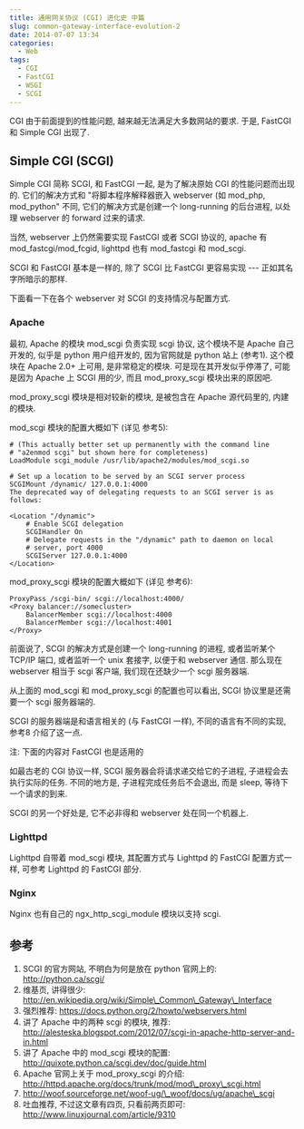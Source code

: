 ```yaml
---
title: 通用网关协议 (CGI) 进化史 中篇
slug: common-gateway-interface-evolution-2
date: 2014-07-07 13:34
categories:
  - Web
tags:
  - CGI
  - FastCGI
  - WSGI
  - SCGI
---
```


CGI 由于前面提到的性能问题, 越来越无法满足大多数网站的要求. 于是, FastCGI 和 Simple CGI 出现了.

## Simple CGI (SCGI)

Simple CGI 简称 SCGI, 和 FastCGI 一起, 是为了解决原始 CGI 的性能问题而出现的. 它们的解决方式和 "将脚本程序解释器嵌入 webserver (如 mod\_php, mod\_python" 不同, 它们的解决方式是创建一个 long-running 的后台进程, 以处理 webserver 的 forward 过来的请求.

当然, webserver 上仍然需要实现 FastCGI 或者 SCGI 协议的, apache 有 mod\_fastcgi/mod\_fcgid, lighttpd 也有 mod\_fastcgi 和 mod\_scgi.

SCGI 和 FastCGI 基本是一样的, 除了 SCGI 比 FastCGI 更容易实现 --- 正如其名字所暗示的那样.

下面看一下在各个 webserver 对 SCGI 的支持情况与配置方式.

### Apache

最初, Apache 的模块 mod\_scgi 负责实现 scgi 协议, 这个模块不是 Apache 自己开发的, 似乎是 python 用户组开发的, 因为官网就是 python 站上 (参考1). 这个模块在 Apache 2.0+ 上可用, 是非常稳定的模块. 可是现在其开发似乎停滞了, 可能是因为 Apache 上 SCGI 用的少, 而且 mod\_proxy\_scgi 模块出来的原因吧.

mod\_proxy\_scgi 模块是相对较新的模块, 是被包含在 Apache 源代码里的, 内建的模块. 

mod\_scgi 模块的配置大概如下 (详见 参考5):

    # (This actually better set up permanently with the command line
    # "a2enmod scgi" but shown here for completeness)
    LoadModule scgi_module /usr/lib/apache2/modules/mod_scgi.so

    # Set up a location to be served by an SCGI server process
    SCGIMount /dynamic/ 127.0.0.1:4000
    The deprecated way of delegating requests to an SCGI server is as follows:

    <Location "/dynamic">
        # Enable SCGI delegation
        SCGIHandler On
        # Delegate requests in the "/dynamic" path to daemon on local
        # server, port 4000
        SCGIServer 127.0.0.1:4000
    </Location>

mod\_proxy\_scgi 模块的配置大概如下 (详见 参考6):

    ProxyPass /scgi-bin/ scgi://localhost:4000/
    <Proxy balancer://somecluster>
        BalancerMember scgi://localhost:4000
        BalancerMember scgi://localhost:4001
    </Proxy>

前面说了, SCGI 的解决方式是创建一个 long-running 的进程, 或者监听某个 TCP/IP 端口, 或者监听一个 unix 套接字, 以便于和 webserver 通信. 那么现在 webserver 相当于 scgi 客户端, 我们现在还缺少一个 scgi 服务器端.

从上面的 mod\_scgi 和 mod\_proxy\_scgi 的配置也可以看出, SCGI 协议里是还需要一个 scgi 服务器端的.

SCGI 的服务器端是和语言相关的 (与 FastCGI 一样), 不同的语言有不同的实现, 参考8 介绍了这一点.

注: 下面的内容对 FastCGI 也是适用的

如最古老的 CGI 协议一样, SCGI 服务器会将请求递交给它的子进程, 子进程会去执行实际的任务. 不同的地方是, 子进程完成任务后不会退出, 而是 sleep, 等待下一个请求的到来.

SCGI 的另一个好处是, 它不必非得和 webserver 处在同一个机器上.

### Lighttpd

Lighttpd 自带着 mod\_scgi 模块, 其配置方式与 Lighttpd 的 FastCGI 配置方式一样, 可参考 Lighttpd 的 FastCGI 部分.

### Nginx

Nginx 也有自己的 ngx\_http\_scgi\_module 模块以支持 scgi.

## 参考

1. SCGI 的官方网站, 不明白为何是放在 python 官网上的: http://python.ca/scgi/
2. 维基页, 讲得很少: http://en.wikipedia.org/wiki/Simple\_Common\_Gateway\_Interface
3. 强烈推荐: https://docs.python.org/2/howto/webservers.html
4. 讲了 Apache 中的两种 scgi 的模块, 推荐: http://alesteska.blogspot.com/2012/07/scgi-in-apache-http-server-and-in.html
5. 讲了 Apache 中的 mod\_scgi 模块的配置: http://quixote.python.ca/scgi.dev/doc/guide.html
6. Apache 官网上关于 mod\_proxy\_scgi 的介绍: http://httpd.apache.org/docs/trunk/mod/mod\_proxy\_scgi.html
7. http://woof.sourceforge.net/woof-ug/\_woof/docs/ug/apache\_scgi
8. 吐血推荐, 不过这文章有四页, 只看前两页即可: http://www.linuxjournal.com/article/9310
